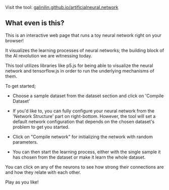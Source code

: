 Visit the tool: [galinilin.github.io/﻿artificialneural.network](https://galinilin.github.io/artificialneural.network/)

## What even is this?

This is an interactive web page that runs a toy neural network right on your browser!

It visualizes the learning processes of neural networks; the building block of the AI revolution we are witnessing today.

This tool utilizes libraries like p5.js for being able to visualize the neural network and tensorflow.js in order to run the underlying mechanisms of them.

To get started;

- Choose a sample dataset from the dataset section and click on 'Compile Dataset'

- If you'd like to, you can fully configure your neural network from the 'Network Structure' part on right-bottom. However, the tool will set a default network configuration that depends on the chosen dataset's problem to get you started.

- Click on "Compile network" for initializing the network with random parameters.

- You can then start the learning process, either with the single sample it has chosen from the dataset or make it learn the whole dataset.

You can click on any of the neurons to see how strong their connections are and how they relate with each other.

Play as you like!

